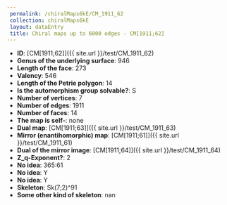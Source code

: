```yaml
--- 
 permalink: /chiralMaps6kE/CM_1911_62 
 collection: chiralMaps6kE
 layout: dataEntry
 title: Chiral maps up to 6000 edges - CM[1911;62]
---
```


- **ID**: [CM[1911;62]]({{ site.url }}/test/CM_1911_62)
- **Genus of the underlying surface**: 946
- **Length of the face**: 273
- **Valency**: 546
- **Length of the Petrie polygon**: 14
- **Is the automorphism group solvable?**: S
- **Number of vertices**: 7
- **Number of edges**: 1911
- **Number of faces**: 14
- **The map is self-**: none
- **Dual map**: [CM[1911;63]]({{ site.url }}/test/CM_1911_63)
- **Mirror (enantihomorphic) map**: [CM[1911;61]]({{ site.url }}/test/CM_1911_61)
- **Dual of the mirror image**: [CM[1911;64]]({{ site.url }}/test/CM_1911_64)
- **Z_q-Exponent?**: 2
- **No idea**:  365:61
- **No idea**: Y
- **No idea**: Y
- **Skeleton**: Sk(7;2)^91
- **Some other kind of skeleton**: nan
